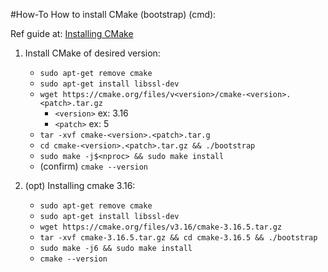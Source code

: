 #How-To How to install CMake (bootstrap) (cmd):

Ref guide at: [Installing CMake][1]

1. Install CMake of desired version:
    - `sudo apt-get remove cmake`
    - `sudo apt-get install libssl-dev`
    - `wget https://cmake.org/files/v<version>/cmake-<version>.<patch>.tar.gz`
        - `<version>` ex: 3.16
        - `<patch>` ex: 5
    - `tar -xvf cmake-<version>.<patch>.tar.g`
    - `cd cmake-<version>.<patch>.tar.gz && ./bootstrap`
    - `sudo make -j$<nproc> && sudo make install`
    - (confirm) `cmake --version`


2. (opt) Installing cmake 3.16:
    - `sudo apt-get remove cmake`
    - `sudo apt-get install libssl-dev`
    - `wget https://cmake.org/files/v3.16/cmake-3.16.5.tar.gz`
    - `tar -xvf cmake-3.16.5.tar.gz && cd cmake-3.16.5 && ./bootstrap`
    - `sudo make -j6 && sudo make install`
    - `cmake --version`

[1]: <https://cmake.org/install/> "installing CMake"
